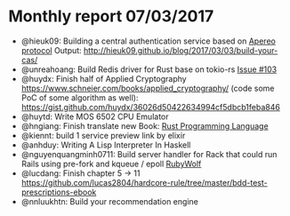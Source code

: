 # Monthly report 07/03/2017

- @hieuk09: Building a central authentication service based on [Apereo protocol](https://apereo.github.io/cas/4.2.x/installation/Service-Management.html)
Output: http://hieuk09.github.io/blog/2017/03/03/build-your-cas/
- @unreahoang: Build Redis driver for Rust base on tokio-rs [Issue #103](https://github.com/mitsuhiko/redis-rs/issues/103)
- @huydx: Finish half of Applied Cryptography https://www.schneier.com/books/applied_cryptography/ (code some PoC of some algorithm as well): https://gist.github.com/huydx/36026d50422634994cf5dbcb1feba846
- @huytd: Write MOS 6502 CPU Emulator
- @hngiang: Finish translate new Book: [Rust Programming Language](https://github.com/rust-vietnam/book)
- @kiennt:  build 1 service preview link by elixir
- @anhduy: Writing A Lisp Interpreter In Haskell
- @nguyenquangminh0711: Build server handler for Rack that could run Rails using pre-fork and kqueue / epoll [RubyWolf](http://github.com/nguyenquangminh0711/ruby_wolf)
- @lucdang: Finish chapter 5 -> 11 https://github.com/lucas2804/hardcore-rule/tree/master/bdd-test-prescriptions-ebook
- @nnluukhtn: Build your recommendation engine
